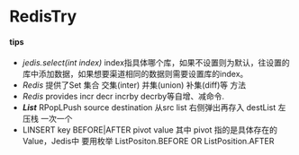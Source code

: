 # RedisTry

#### tips
 + *jedis.select(int index)* index指具体哪个库，如果不设置则为默认，往设置的库中添加数据，如果想要渠道相同的数据则需要设置库的index。
 + *Redis* 提供了Set 集合 交集(inter) 并集(union) 补集(diff)等 方法
 + *Redis* provides incr decr incrby decrby等自增、减命令.
 + ***List*** RPopLPush source destination 从src list 右侧弹出再存入 destList 左压栈 一次一个
 + LINSERT key BEFORE|AFTER pivot value 其中 pivot 指的是具体存在的Value，Jedis中 要用枚举 ListPositon.BEFORE OR ListPosition.AFTER
